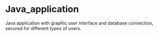 # Java_application
Java application with graphic user interface and database connection, secured for different types of users.

